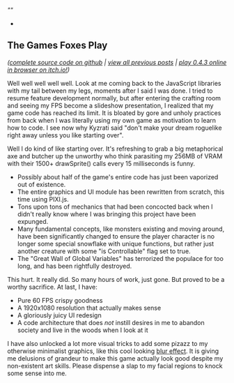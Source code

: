 *""*

- 

## The Games Foxes Play
*([complete source code on github](https://github.com/Oneirical/The-Games-Foxes-Play) | [view all previous posts](https://github.com/Oneirical/The-Games-Foxes-Play/tree/main/design/Development%20Logs) | [play 0.4.3 online in browser on itch.io!](https://oneirical.itch.io/tgfp))*

Well well well well well. Look at me coming back to the JavaScript libraries with my tail between my legs, moments after I said I was done. I tried to resume feature development normally, but after entering the crafting room and seeing my FPS become a slideshow presentation, I realized that my game code has reached its limit. It is bloated by gore and unholy practices from back when I was literally using my own game as motivation to learn how to code. I see now why Kyzrati said "don't make your dream roguelike right away unless you like starting over".

Well I do kind of like starting over. It's refreshing to grab a big metaphorical axe and butcher up the unworthy who think parasiting my 256MB of VRAM with their 1500+ drawSprite() calls every 15 milliseconds is funny.

* Possibly about half of the game's entire code has just been vaporized out of existence. 
* The entire graphics and UI module has been rewritten from scratch, this time using PIXI.js.
* Tons upon tons of mechanics that had been concocted back when I didn't really know where I was bringing this project have been expunged.
* Many fundamental concepts, like monsters existing and moving around, have been significantly changed to ensure the player character is no longer some special snowflake with unique functions, but rather just another creature with some "is Controllable" flag set to true.
* The "Great Wall of Global Variables" has terrorized the populace for too long, and has been rightfully destroyed.

This hurt. It really did. So many hours of work, just gone. But proved to be a worthy sacrifice. At last, I have:

* Pure 60 FPS crispy goodness
* A 1920x1080 resolution that actually makes sense
* A gloriously juicy UI redesign
* A code architecture that does *not* instill desires in me to abandon society and live in the woods when I look at it

I have also unlocked a lot more visual tricks to add some pizazz to my otherwise minimalist graphics, like this cool looking [blur effect](). It is giving me delusions of grandeur to make this game actually look good despite my non-existent art skills. Please dispense a slap to my facial regions to knock some sense into me.